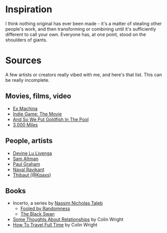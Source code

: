 # Inspiration

I think nothing original has ever been made - it's a matter of stealing other people's work, and then transforming or combining until it's sufficiently different to call your own. Everyone has, at one point, stood on the shoulders of giants.

# Sources

A few artists or creators really vibed with me, and here's that list. This can be really incomplete.

## Movies, films, video

- [Ex Machina](https://www.imdb.com/title/tt0470752/)
- [Indie Game: The Movie](https://en.m.wikipedia.org/wiki/Indie_Game:_The_Movie)
- [And So We Put Goldfish In The Pool](https://vimeo.com/170127382)
- [3,000 Miles](https://vimeo.com/235664764)

## People, artists

- [Devine Lu Livenga](https://wiki.xxiivv.com/#home)
- [Sam Altman](http://blog.samaltman.com/)
- [Paul Graham](http://www.paulgraham.com/articles.html)
- [Naval Ravikant](https://twitter.com/naval?)
- [Thibaut (@Kpaxs)](https://twitter.com/kpaxs)

## Books

-  Incerto, a series by [Nassim Nicholas Taleb](https://en.m.wikipedia.org/wiki/Nassim_Nicholas_Taleb)
    - [Fooled by Randomness](https://en.m.wikipedia.org/wiki/Fooled_by_Randomness)
    - [The Black Swan](https://en.m.wikipedia.org/wiki/The_Black_Swan:_The_Impact_of_the_Highly_Improbable)
-  [Some Thoughts About Relationships](https://www.goodreads.com/book/show/25908867-some-thoughts-about-relationships) by Colin Wright
-  [How To Travel Full Time](https://www.goodreads.com/book/show/13120059-how-to-travel-full-time?ac=1&from_search=true) by Colin Wright